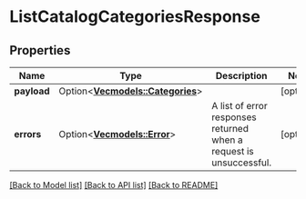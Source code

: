 # ListCatalogCategoriesResponse

## Properties

Name | Type | Description | Notes
------------ | ------------- | ------------- | -------------
**payload** | Option<[**Vec<models::Categories>**](Categories.md)> |  | [optional]
**errors** | Option<[**Vec<models::Error>**](Error.md)> | A list of error responses returned when a request is unsuccessful. | [optional]

[[Back to Model list]](../README.md#documentation-for-models) [[Back to API list]](../README.md#documentation-for-api-endpoints) [[Back to README]](../README.md)


